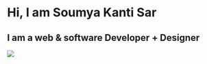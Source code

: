 # Hi, I am Soumya Kanti Sar
## I am a web & software Developer + Designer

<image src="https://test1.sksar.workers.dev/" />
